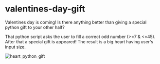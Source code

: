 # valentines-day-gift
Valentines day is coming! Is there anything better than giving a special python gift to your other half?

That python script asks the user to fill a correct odd number (>=7 & <=45). After that a special gift is appeared!
The result is a big heart having user's input size.

![heart_python_gift](https://github.com/user-attachments/assets/cedd3615-2e5f-45af-a87c-44a552baa56f)
